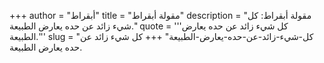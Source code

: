 +++
author = "أبقراط"
title = "مقولة أبقراط"
description = "مقولة أبقراط: كل شيء زائد عن حده يعارض الطبيعة."
quote = '''كل شيء زائد عن حده يعارض الطبيعة.''' 
slug = "كل-شيء-زائد-عن-حده-يعارض-الطبيعة"
+++
كل شيء زائد عن حده يعارض الطبيعة.
